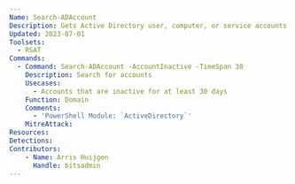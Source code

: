 ```yaml
---
Name: Search-ADAccount
Description: Gets Active Directory user, computer, or service accounts
Updated: 2023-07-01
Toolsets:
  - RSAT
Commands:
  - Command: Search-ADAccount -AccountInactive -TimeSpan 30
    Description: Search for accounts
    Usecases:
      - Accounts that are inactive for at least 30 days
    Function: Domain
    Comments:
      - 'PowerShell Module: `ActiveDirectory`'
    MitreAttack:
Resources:
Detections:
Contributors:
    - Name: Arris Huijgen
      Handle: bitsadmin
---
```


